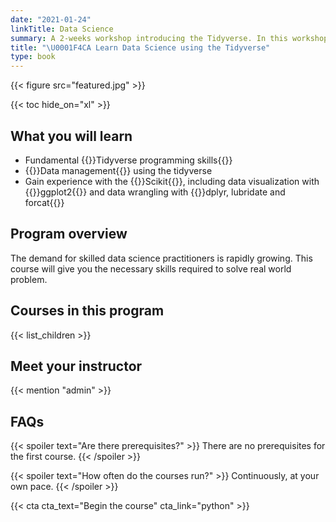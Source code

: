 ```yaml
---
date: "2021-01-24"
linkTitle: Data Science
summary: A 2-weeks workshop introducing the Tidyverse. In this workshop, you will learn how to read data with readr, readxl and haven, how to tidy and transform data with Tidyr, dplyr, lubridate and forcats, and how to produce high quality visualization with ggplot2. You will also learn how to build model with broom and tidymodel and then how to produce report with rmarkdown.
title: "\U0001F4CA Learn Data Science using the Tidyverse"
type: book
---
```


{{< figure src="featured.jpg" >}}

{{< toc hide_on="xl" >}}

## What you will learn

- Fundamental {{<hl>}}Tidyverse programming skills{{</hl>}}
- {{<hl>}}Data management{{</hl>}} using the tidyverse
- Gain experience with the {{<hl>}}Scikit{{</hl>}}, including data visualization with {{<hl>}}ggplot2{{</hl>}} and data wrangling with {{<hl>}}dplyr, lubridate and forcat{{</hl>}}

## Program overview

The demand for skilled data science practitioners is rapidly growing. This course will give you the necessary skills required to solve real world problem. 

## Courses in this program

{{< list_children >}}

## Meet your instructor

{{< mention "admin" >}}

## FAQs

{{< spoiler text="Are there prerequisites?" >}}
There are no prerequisites for the first course.
{{< /spoiler >}}

{{< spoiler text="How often do the courses run?" >}}
Continuously, at your own pace.
{{< /spoiler >}}

{{< cta cta_text="Begin the course" cta_link="python" >}}

